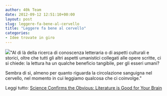 ```yaml
---
author: 40k Team
date: 2012-09-12 12:51:10+00:00
layout: post
slug: leggere-fa-bene-al-cervello
title: "Leggere fa bene al cervello"
categories:
- Idee trovate in giro
---
```


![](http://40k.it/wp-content/uploads/2012/09/1252522330_78b53d7e16_z.jpeg)"Al di là della ricerca di conoscenza letteraria o di aspetti culturali e storici, oltre che tutti gli altri aspetti umanistici collegati alle opere scritte, ci si chiede: la lettura ha un qualche beneficio tangibile, per gli esseri umani?

Sembra di sì, almeno per quanto riguarda la circolazione sanguigna nel cervello, nel momento in cui leggiamo qualcosa che ci coinvolge."

Leggi tutto: [Science Confirms the Obvious: Literature is Good for Your Brain](http://www.popsci.com/technology/article/2012-09/science-confirms-obvious-reading-literature-good-your-brain)
